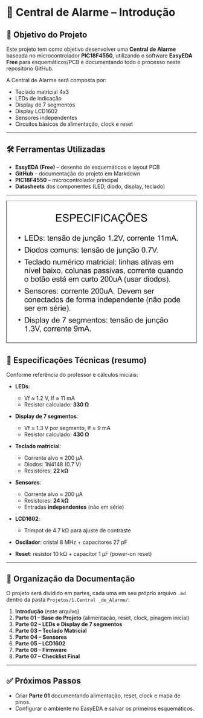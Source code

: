 # 📘 Central de Alarme – Introdução

## 🎯 Objetivo do Projeto
Este projeto tem como objetivo desenvolver uma **Central de Alarme** baseada no microcontrolador **PIC18F4550**, utilizando o software **EasyEDA Free** para esquemáticos/PCB e documentando todo o processo neste repositório GitHub.

A Central de Alarme será composta por:
- Teclado matricial 4x3
- LEDs de indicação
- Display de 7 segmentos
- Display LCD1602
- Sensores independentes
- Circuitos básicos de alimentação, clock e reset

---

## 🛠️ Ferramentas Utilizadas
- **EasyEDA (Free)** – desenho de esquemáticos e layout PCB  
- **GitHub** – documentação do projeto em Markdown  
- **PIC18F4550** – microcontrolador principal  
- **Datasheets** dos componentes (LED, diodo, display, teclado)  

---

![Especificação do Projeto](../../../06-assets/imagens/especificacaoprojeto.png)

## 📐 Especificações Técnicas (resumo)
Conforme referência do professor e cálculos iniciais:

- **LEDs**:  
  - Vf ≈ 1.2 V, If ≈ 11 mA  
  - Resistor calculado: **330 Ω**

- **Display de 7 segmentos**:  
  - Vf ≈ 1.3 V por segmento, If ≈ 9 mA  
  - Resistor calculado: **430 Ω**

- **Teclado matricial**:  
  - Corrente alvo ≈ 200 µA  
  - Diodos: 1N4148 (0.7 V)  
  - Resistores: **22 kΩ**

- **Sensores**:  
  - Corrente alvo ≈ 200 µA  
  - Resistores: **24 kΩ**  
  - Entradas **independentes** (não em série)

- **LCD1602**:  
  - Trimpot de 4.7 kΩ para ajuste de contraste  

- **Oscilador**: cristal 8 MHz + capacitores 27 pF  
- **Reset**: resistor 10 kΩ + capacitor 1 µF (power-on reset)  

---

## 📂 Organização da Documentação
O projeto será dividido em partes, cada uma em seu próprio arquivo `.md` dentro da pasta `Projetos/1.Central _de_Alarme/`:

1. **Introdução** (este arquivo)  
2. **Parte 01 – Base do Projeto** (alimentação, reset, clock, pinagem inicial)  
3. **Parte 02 – LEDs e Display de 7 segmentos**  
4. **Parte 03 – Teclado Matricial**  
5. **Parte 04 – Sensores**  
6. **Parte 05 – LCD1602**  
7. **Parte 06 – Firmware**  
8. **Parte 07 – Checklist Final**  

---

## ✅ Próximos Passos
- Criar **Parte 01** documentando alimentação, reset, clock e mapa de pinos.  
- Configurar o ambiente no EasyEDA e salvar os primeiros esquemáticos.  
